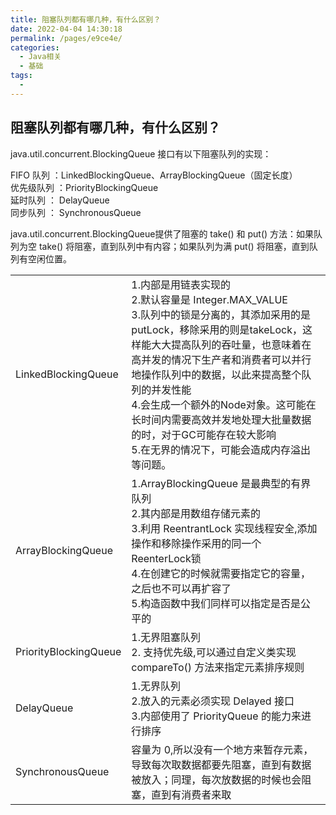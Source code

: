 ```yaml
---
title: 阻塞队列都有哪几种，有什么区别？
date: 2022-04-04 14:30:18
permalink: /pages/e9ce4e/
categories:
  - Java相关
  - 基础
tags:
  - 
---
```

## 阻塞队列都有哪几种，有什么区别？ 
java.util.concurrent.BlockingQueue 接口有以下阻塞队列的实现：<br>

FIFO 队列 ：LinkedBlockingQueue、ArrayBlockingQueue（固定长度）<br>
优先级队列 ：PriorityBlockingQueue<br>
延时队列 ： DelayQueue <br>
同步队列 ： SynchronousQueue <br>

java.util.concurrent.BlockingQueue提供了阻塞的 take() 和 put() 方法：如果队列为空 take() 将阻塞，直到队列中有内容；如果队列为满 put() 将阻塞，直到队列有空闲位置。<br>

|  |  |
| --- | --- |
|LinkedBlockingQueue|  1.内部是用链表实现的 <br> 2.默认容量是 Integer.MAX_VALUE <br> 3.队列中的锁是分离的，其添加采用的是putLock，移除采用的则是takeLock，这样能大大提高队列的吞吐量，也意味着在高并发的情况下生产者和消费者可以并行地操作队列中的数据，以此来提高整个队列的并发性能 <br> 4.会生成一个额外的Node对象。这可能在长时间内需要高效并发地处理大批量数据的时，对于GC可能存在较大影响 <br> 5.在无界的情况下，可能会造成内存溢出等问题。|
| ArrayBlockingQueue | 1.ArrayBlockingQueue 是最典型的有界队列 <br> 2.其内部是用数组存储元素的 <br> 3.利用 ReentrantLock 实现线程安全,添加操作和移除操作采用的同一个ReenterLock锁 <br>4.在创建它的时候就需要指定它的容量，之后也不可以再扩容了 <br> 5.构造函数中我们同样可以指定是否是公平的|
| PriorityBlockingQueue | 1.无界阻塞队列 <br> 2. 支持优先级,可以通过自定义类实现 compareTo() 方法来指定元素排序规则 |
| DelayQueue |1.无界队列 <br> 2.放入的元素必须实现 Delayed 接口 <br> 3.内部使用了 PriorityQueue 的能力来进行排序 |
| SynchronousQueue| 容量为 0,所以没有一个地方来暂存元素，导致每次取数据都要先阻塞，直到有数据被放入；同理，每次放数据的时候也会阻塞，直到有消费者来取 |